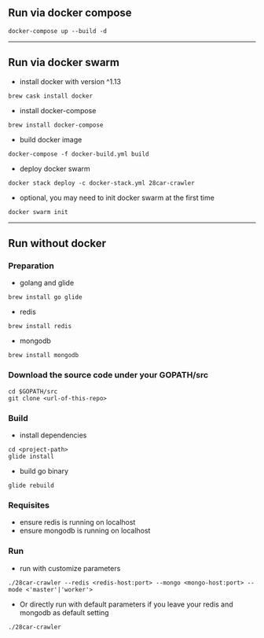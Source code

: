## Run via docker compose
```
docker-compose up --build -d
```
---
## Run via docker swarm
 - install docker with version ^1.13
```
brew cask install docker
```
 - install docker-compose
```
brew install docker-compose
```
 - build docker image
```
docker-compose -f docker-build.yml build
```
 - deploy docker swarm
```
docker stack deploy -c docker-stack.yml 28car-crawler
```
 - optional, you may need to init docker swarm at the first time
```
docker swarm init
```

---
## Run without docker
### Preparation
 - golang and glide
```
brew install go glide
```    
 - redis
```
brew install redis
```
 - mongodb
```
brew install mongodb
```

### Download the source code under your GOPATH/src
```
cd $GOPATH/src
git clone <url-of-this-repo>
```
 
### Build
 - install dependencies
```
cd <project-path>
glide install
```
    
 - build go binary
```
glide rebuild
```

### Requisites
 - ensure redis is running on localhost
 - ensure mongodb is running on localhost
  
### Run
 - run with customize parameters
```
./28car-crawler --redis <redis-host:port> --mongo <mongo-host:port> --mode <'master'|'worker'>
```
 - Or directly run with default parameters if you leave your redis and mongodb as default setting
```
./28car-crawler
```